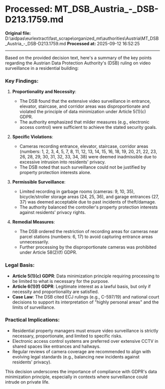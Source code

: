 # Processed: MT_DSB_Austria_-_DSB-D213.1759.md

**Original file:** D:\aidpas\eurlextract\fast_scrape\organized_mt\authorities\Austria\MT_DSB_Austria_-_DSB-D213.1759.md
**Processed at:** 2025-09-12 16:52:25

---

Based on the provided decision text, here's a summary of the key points regarding the Austrian Data Protection Authority's (DSB) ruling on video surveillance in a residential building:

### Key Findings:
1. **Proportionality and Necessity**:
   - The DSB found that the extensive video surveillance in entrance, elevator, staircase, and corridor areas was disproportionate and violated the principle of data minimization under Article 5(1)(c) GDPR.
   - The authority emphasized that milder measures (e.g., electronic access control) were sufficient to achieve the stated security goals.

2. **Specific Violations**:
   - Cameras recording entrance, elevator, staircase, corridor areas (numbers: 1, 2, 3, 4, 5, 7, 8, 11, 12, 13, 14, 15, 16, 18, 19, 20, 21, 22, 23, 26, 28, 29, 30, 31, 32, 33, 34, 38) were deemed inadmissible due to excessive intrusion into residents' privacy.
   - The DSB noted that such surveillance could not be justified by property protection interests alone.

3. **Permissible Surveillance**:
   - Limited recording in garbage rooms (cameras: 9, 10, 35), bicycle/stroller storage areas (24, 25, 36), and garage entrances (27, 37) was deemed acceptable due to past incidents of theft/damage.
   - The authority balanced the controller's property protection interests against residents' privacy rights.

4. **Remedial Measures**:
   - The DSB ordered the restriction of recording areas for cameras near parcel stations (numbers: 6, 17) to avoid capturing entrance areas unnecessarily.
   - Further processing by the disproportionate cameras was prohibited under Article 58(2)(f) GDPR.

### Legal Basis:
- **Article 5(1)(c) GDPR**: Data minimization principle requiring processing to be limited to what is necessary for the purpose.
- **Article 6(1)(f) GDPR**: Legitimate interest as a lawful basis, but only if necessity and proportionality are satisfied.
- **Case Law**: The DSB cited ECJ rulings (e.g., C-597/19) and national court decisions to support its interpretation of "highly personal areas" and the limits of surveillance.

### Practical Implications:
- Residential property managers must ensure video surveillance is strictly necessary, proportionate, and limited to specific risks.
- Electronic access control systems are preferred over extensive CCTV in shared spaces like entrances and hallways.
- Regular reviews of camera coverage are recommended to align with evolving legal standards (e.g., balancing new incidents against residents' privacy).

This decision underscores the importance of compliance with GDPR's data minimization principle, especially in contexts where surveillance could intrude on private life.